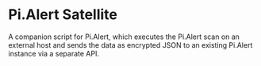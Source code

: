 # Pi.Alert Satellite
 A companion script for Pi.Alert, which executes the Pi.Alert scan on an external host and sends the data as encrypted JSON to an existing Pi.Alert instance via a separate API.
